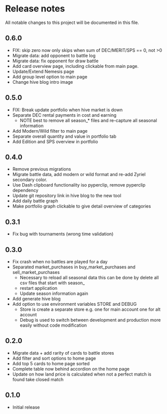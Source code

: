 # Release notes
All notable changes to this project will be documented in this file.

## 0.6.0
- FIX: skip zero now only skips when sum of DEC/MERIT/SPS == 0, not >0
- Migrate data: add opponent to battle log 
- Migrate data: fix opponent for draw battle 
- Add card overview page, including clickable from main page.
- Update/Extend Nemesis page
- Add group level option to main page
- Change hive blog intro image

## 0.5.0
- FIX: Break update portfolio when hive market is down
- Separate DEC rental payments in cost and earning
  - NOTE best to remove all season_* files and re-capture all seasonal information
- Add Modern/Wild filter to main page
- Separate overall quantity and value in portfolio tab
- Add Edition and SPS overview in portfolio

## 0.4.0
- Remove previous migrations
- Migrate battle data, add modern or wild format and re-add Zyriel secondary color.
- Use Dash clipboard functionality iso pyperclip, remove pyperclip dependency
- Update git repository link in hive blog to the new tool
- Add daily battle graph 
- Make portfolio graph clickable to give detail overview of categories 

## 0.3.1
- Fix bug with tournaments (wrong time validation) 

## 0.3.0
- Fix crash when no battles are played for a day
- Separated market_purchases in buy_market_purchases and sell_market_purchases
  - Necessary to reload all seasonal data this can be done by delete all csv files that start with season_ 
  - restart application
  - Update season information again
- Add generate hive blog
- Add option to use environment variables STORE and DEBUG 
  - Store is create a separate store e.g. one for main account one for alt account
  - Debug is used to switch between development and production more easily without code modification


## 0.2.0
- Migrate data + add rarity of cards to battle stores 
- Add filter and sort options to home page
- Add top 5 cards to home page sorted
- Complete table now behind accordion on the home page
- Update on how land price is calculated when not a perfect match is found take closed match 

## 0.1.0
 - Initial release